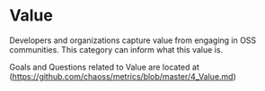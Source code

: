 # Value

Developers and organizations capture value from engaging in OSS communities. This category can inform what this value is. 

Goals and Questions related to Value are located at (https://github.com/chaoss/metrics/blob/master/4_Value.md)
